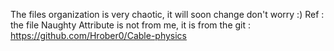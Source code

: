 The files organization is very chaotic, it will soon change don't worry :) 
Ref : the file Naughty Attribute is not from me, it is from the git : https://github.com/Hrober0/Cable-physics
